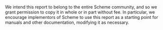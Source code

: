 We intend this report to belong to the entire Scheme community, and so we grant permission to copy it in whole or in part without fee. In particular, we encourage implementors of Scheme to use this report as a starting point for manuals and other documentation, modifying it as necessary.